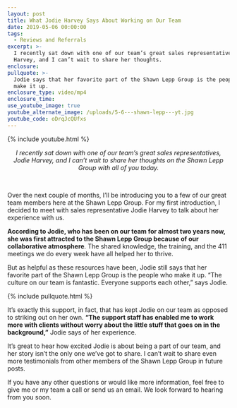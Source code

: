 ```yaml
---
layout: post
title: What Jodie Harvey Says About Working on Our Team
date: 2019-05-06 00:00:00
tags:
  - Reviews and Referrals
excerpt: >-
  I recently sat down with one of our team’s great sales representatives, Jodie
  Harvey, and I can’t wait to share her thoughts.
enclosure:
pullquote: >-
  Jodie says that her favorite part of the Shawn Lepp Group is the people who
  make it up.
enclosure_type: video/mp4
enclosure_time:
use_youtube_image: true
youtube_alternate_image: /uploads/5-6---shawn-lepp---yt.jpg
youtube_code: oDrqJcQUfxs
---
```


{% include youtube.html %}

<center><em>I recently sat down with one of our team&rsquo;s great sales representatives, Jodie Harvey, and I can&rsquo;t wait to share her thoughts on the Shawn Lepp Group with all of you today.</em></center>

&nbsp;

Over the next couple of months, I’ll be introducing you to a few of our great team members here at the Shawn Lepp Group. For my first introduction, I decided to meet with sales representative Jodie Harvey to talk about her experience with us.

**According to Jodie, who has been on our team for almost two years now, she was first attracted to the Shawn Lepp Group because of our collaborative atmosphere**. The shared knowledge, the training, and the 411 meetings we do every week have all helped her to thrive.

But as helpful as these resources have been, Jodie still says that her favorite part of the Shawn Lepp Group is the people who make it up. “The culture on our team is fantastic. Everyone supports each other,” says Jodie.

{% include pullquote.html %}

It’s exactly this support, in fact, that has kept Jodie on our team as opposed to striking out on her own. **“The support staff has enabled me to work more with clients without worry about the little stuff that goes on in the background,”** Jodie says of her experience.

It’s great to hear how excited Jodie is about being a part of our team, and her story isn’t the only one we’ve got to share. I can’t wait to share even more testimonials from other members of the Shawn Lepp Group in future posts.

If you have any other questions or would like more information, feel free to give me or my team a call or send us an email. We look forward to hearing from you soon.